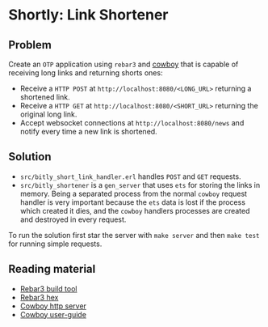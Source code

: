Shortly: Link Shortener
=====

## Problem
Create an ``OTP`` application using ``rebar3`` and [cowboy](https://github.com/ninenines/cowboy)
that is capable of receiving long links and returning shorts ones:

* Receive a ``HTTP POST`` at `http://localhost:8080/<LONG_URL>` returning a shortened link. 
* Receive a ``HTTP GET`` at `http://localhost:8080/<SHORT_URL>` returning the original
  long link.
* Accept websocket connections at `http://localhost:8080/news` and notify every time a new
  link is shortened.

## Solution

* ``src/bitly_short_link_handler.erl`` handles ``POST`` and ``GET`` requests.
* ``src/bitly_shortener`` is a ``gen_server`` that uses ``ets`` for storing the links
  in memory. Being a separated process from the normal ``cowboy`` request handler is very 
  important because the ``ets`` data is lost if the process which created it dies, and
  the ``cowboy`` handlers processes are created and destroyed in every request.
  
To run the solution first star the server with ``make server`` and then ``make test`` for
running simple requests.

## Reading material

- [Rebar3 build tool](https://github.com/erlang/rebar3)
- [Rebar3 hex](https://hex.pm/docs/rebar3_usage)
- [Cowboy http server](https://github.com/ninenines/cowboy)
- [Cowboy user-guide](https://ninenines.eu/docs/en/cowboy/2.2/guide/)
